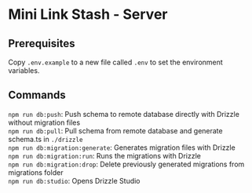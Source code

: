 # Mini Link Stash - Server

## Prerequisites

Copy `.env.example` to a new file called `.env` to set the environment variables.

## Commands

`npm run db:push`: Push schema to remote database directly with Drizzle without migration files  
`npm run db:pull`: Pull schema from remote database and generate schema.ts in `./drizzle`  
`npm run db:migration:generate`: Generates migration files with Drizzle  
`npm run db:migration:run`: Runs the migrations with Drizzle  
`npm run db:migration:drop`: Delete previously generated migrations from migrations folder  
`npm run db:studio`: Opens Drizzle Studio  
